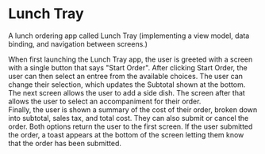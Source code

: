 # Lunch Tray
A lunch ordering app called Lunch Tray (implementing a view model, data binding, and navigation between screens.)

When first launching the Lunch Tray app, the user is greeted with a screen with a single button that says "Start Order". After clicking Start Order, the user can then select an entree from the available choices. The user can change their selection, which updates the Subtotal shown at the bottom. The next screen allows the user to add a side dish. The screen after that allows the user to select an accompaniment for their order.  
Finally, the user is shown a summary of the cost of their order, broken down into subtotal, sales tax, and total cost. They can also submit or cancel the order. Both options return the user to the first screen. If the user submitted the order, a toast appears at the bottom of the screen letting them know that the order has been submitted.
